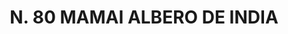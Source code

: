 ---
title: "N. 80 MAMAI ALBERO DE INDIA"
plant-name: "N. 80"
plant-number: "080"
plant-xml: "/assets/xml/plant080.xml"
plant-img1: "/assets/img/plant080_verso.jpg"
plant-img2: "/assets/img/plant080.jpg"
plant-title: "N. 80 MAMAI ALBERO DE INDIA"
plant-taxon-link: "http://www.worldfloraonline.org/taxon/wfo-0000375040"
plant-taxon-content: "[Mammea americana L.]"
layout: single-xml
---
